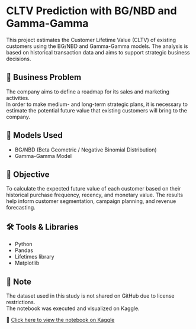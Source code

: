 # CLTV Prediction with BG/NBD and Gamma-Gamma

This project estimates the Customer Lifetime Value (CLTV) of existing customers using the BG/NBD and Gamma-Gamma models. The analysis is based on historical transaction data and aims to support strategic business decisions.

## 🧩 Business Problem

The company aims to define a roadmap for its sales and marketing activities.  
In order to make medium- and long-term strategic plans, it is necessary to estimate the potential future value that existing customers will bring to the company.

## 📌 Models Used
- BG/NBD (Beta Geometric / Negative Binomial Distribution)
- Gamma-Gamma Model

## 🎯 Objective

To calculate the expected future value of each customer based on their historical purchase frequency, recency, and monetary value. The results help inform customer segmentation, campaign planning, and revenue forecasting.

## 🛠 Tools & Libraries

- Python  
- Pandas  
- Lifetimes library  
- Matplotlib

## 📁 Note

The dataset used in this study is not shared on GitHub due to license restrictions.  
The notebook was executed and visualized on Kaggle.

🔗 [Click here to view the notebook on Kaggle](https://www.kaggle.com/code/remkaynar/cltv-prediction-with-bg-nbd-and-gammagamma)
